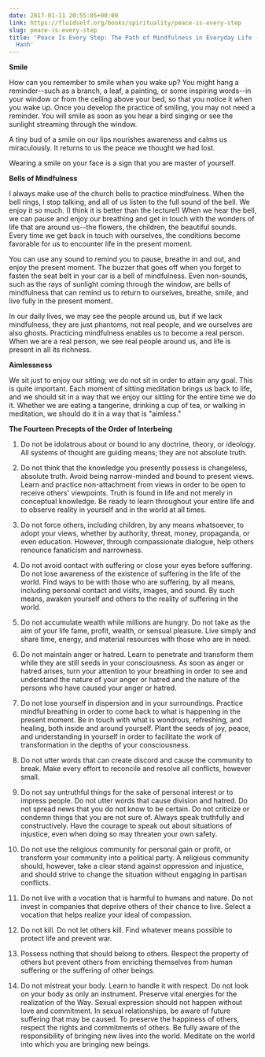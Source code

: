 ```yaml
---
date: 2017-01-11 20:55:05+00:00
link: https://fluidself.org/books/spirituality/peace-is-every-step
slug: peace-is-every-step
title: 'Peace Is Every Step: The Path of Mindfulness in Everyday Life - by Thich Nhat
  Hanh'
---
```


**Smile**

How can you remember to smile when you wake up? You might hang a reminder--such as a branch, a leaf, a painting, or some inspiring words--in your window or from the ceiling above your bed, so that you notice it when you wake up. Once you develop the practice of smiling, you may not need a reminder. You will smile as soon as you hear a bird singing or see the sunlight streaming through the window.

A tiny bud of a smile on our lips nourishes awareness and calms us miraculously. It returns to us the peace we thought we had lost.

Wearing a smile on your face is a sign that you are master of yourself.

**Bells of Mindfulness**

I always make use of the church bells to practice mindfulness. When the bell rings, I stop talking, and all of us listen to the full sound of the bell. We enjoy it so much. (I think it is better than the lecture!) When we hear the bell, we can pause and enjoy our breathing and get in touch with the wonders of life that are around us--the flowers, the children, the beautiful sounds. Every time we get back in touch with ourselves, the conditions become favorable for us to encounter life in the present moment.

You can use any sound to remind you to pause, breathe in and out, and enjoy the present moment. The buzzer that goes off when you forget to fasten the seat belt in your car is a bell of mindfulness. Even non-sounds, such as the rays of sunlight coming through the window, are bells of mindfulness that can remind us to return to ourselves, breathe, smile, and live fully in the present moment.

In our daily lives, we may see the people around us, but if we lack mindfulness, they are just phantoms, not real people, and we ourselves are also ghosts. Practicing mindfulness enables us to become a real person. When we are a real person, we see real people around us, and life is present in all its richness.

**Aimlessness**

We sit just to enjoy our sitting; we do not sit in order to attain any goal. This is quite important. Each moment of sitting meditation brings us back to life, and we should sit in a way that we enjoy our sitting for the entire time we do it. Whether we are eating a tangerine, drinking a cup of tea, or walking in meditation, we should do it in a way that is "aimless."

**The Fourteen Precepts of the Order of Interbeing**

1.  Do not be idolatrous about or bound to any doctrine, theory, or ideology. All systems of thought are guiding means; they are not absolute truth.

2.  Do not think that the knowledge you presently possess is changeless, absolute truth. Avoid being narrow-minded and bound to present views. Learn and practice non-attachment from views in order to be open to receive others' viewpoints. Truth is found in life and not merely in conceptual knowledge. Be ready to learn throughout your entire life and to observe reality in yourself and in the world at all times.

3.  Do not force others, including children, by any means whatsoever, to adopt your views, whether by authority, threat, money, propaganda, or even education. However, through compassionate dialogue, help others renounce fanaticism and narrowness.

4.  Do not avoid contact with suffering or close your eyes before suffering. Do not lose awareness of the existence of suffering in the life of the world. Find ways to be with those who are suffering, by all means, including personal contact and visits, images, and sound. By such means, awaken yourself and others to the reality of suffering in the world.

5.  Do not accumulate wealth while millions are hungry. Do not take as the aim of your life fame, profit, wealth, or sensual pleasure. Live simply and share time, energy, and material resources with those who are in need.

6.  Do not maintain anger or hatred. Learn to penetrate and transform them while they are still seeds in your consciousness. As soon as anger or hatred arises, turn your attention to your breathing in order to see and understand the nature of your anger or hatred and the nature of the persons who have caused your anger or hatred.

7.  Do not lose yourself in dispersion and in your surroundings. Practice mindful breathing in order to come back to what is happening in the present moment. Be in touch with what is wondrous, refreshing, and healing, both inside and around yourself. Plant the seeds of joy, peace, and understanding in yourself in order to facilitate the work of transformation in the depths of your consciousness.

8.  Do not utter words that can create discord and cause the community to break. Make every effort to reconcile and resolve all conflicts, however small.

9.  Do not say untruthful things for the sake of personal interest or to impress people. Do not utter words that cause division and hatred. Do not spread news that you do not know to be certain. Do not criticize or condemn things that you are not sure of. Always speak truthfully and constructively. Have the courage to speak out about situations of injustice, even when doing so may threaten your own safety.

10. Do not use the religious community for personal gain or profit, or transform your community into a political party. A religious community should, however, take a clear stand against oppression and injustice, and should strive to change the situation without engaging in partisan conflicts.

11. Do not live with a vocation that is harmful to humans and nature. Do not invest in companies that deprive others of their chance to live. Select a vocation that helps realize your ideal of compassion.

12. Do not kill. Do not let others kill. Find whatever means possible to protect life and prevent war.

13. Possess nothing that should belong to others. Respect the property of others but prevent others from enriching themselves from human suffering or the suffering of other beings.

14. Do not mistreat your body. Learn to handle it with respect. Do not look on your body as only an instrument. Preserve vital energies for the realization of the Way. Sexual expression should not happen without love and commitment. In sexual relationships, be aware of future suffering that may be caused. To preserve the happiness of others, respect the rights and commitments of others. Be fully aware of the responsibility of bringing new lives into the world. Meditate on the world into which you are bringing new beings.
